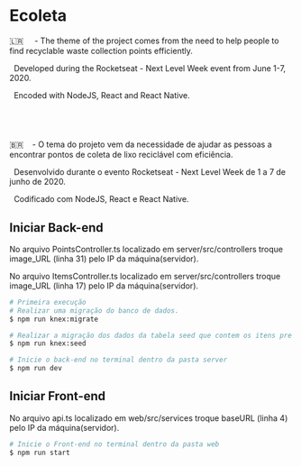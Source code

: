 # Ecoleta

<p>🇱🇷 &nbsp; &nbsp; - The theme of the project comes from the need to help people to find recyclable waste collection points efficiently.</p>
<p> &nbsp; Developed during the Rocketseat - Next Level Week event from June 1-7, 2020.</p>
<p> &nbsp; Encoded with NodeJS, React and React Native.</p>

#
<br/>

<p>🇧🇷  &nbsp;&nbsp; - O tema do projeto vem da necessidade de ajudar as pessoas a encontrar pontos de coleta de lixo reciclável com eficiência.</p>
<p> &nbsp; Desenvolvido durante o evento Rocketseat - Next Level Week de 1 a 7 de junho de 2020.</p>
<p> &nbsp; Codificado com NodeJS, React e React Native.</p>

## Iniciar Back-end

<p>No arquivo PointsController.ts localizado em server/src/controllers troque image_URL (linha 31) pelo IP da máquina(servidor).</p>
<p>No arquivo ItemsController.ts localizado em server/src/controllers troque image_URL (linha 17) pelo IP da máquina(servidor).</p>

```bash
# Primeira execução
# Realizar uma migração do banco de dados.
$ npm run knex:migrate

# Realizar a migração dos dados da tabela seed que contem os itens pre estabelecidos para popular o banco de dados.
$ npm run knex:seed

# Inicie o back-end no terminal dentro da pasta server
$ npm run dev
```

## Iniciar Front-end

<p>No arquivo api.ts localizado em web/src/services troque baseURL (linha 4) pelo IP da máquina(servidor).</p>

```bash
# Inicie o Front-end no terminal dentro da pasta web
$ npm run start
```

